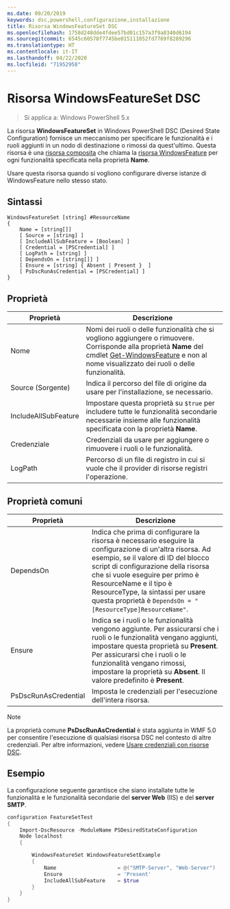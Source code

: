 ```yaml
---
ms.date: 09/20/2019
keywords: dsc,powershell,configurazione,installazione
title: Risorsa WindowsFeatureSet DSC
ms.openlocfilehash: 1758d248dde4fdee57bd01c157a3f9a8340d6194
ms.sourcegitcommit: 6545c60578f7745be015111052fd7769f8289296
ms.translationtype: HT
ms.contentlocale: it-IT
ms.lasthandoff: 04/22/2020
ms.locfileid: "71952958"
---
```

# <a name="dsc-windowsfeatureset-resource"></a>Risorsa WindowsFeatureSet DSC

> Si applica a: Windows PowerShell 5.x

La risorsa **WindowsFeatureSet** in Windows PowerShell DSC (Desired State Configuration) fornisce un meccanismo per specificare le funzionalità e i ruoli aggiunti in un nodo di destinazione o rimossi da quest'ultimo. Questa risorsa è una [risorsa composita](../../../resources/authoringResourceComposite.md) che chiama la [risorsa WindowsFeature](windowsfeatureResource.md) per ogni funzionalità specificata nella proprietà **Name**.

Usare questa risorsa quando si vogliono configurare diverse istanze di WindowsFeature nello stesso stato.

## <a name="syntax"></a>Sintassi

```Syntax
WindowsFeatureSet [string] #ResourceName
{
    Name = [string[]]
    [ Source = [string] ]
    [ IncludeAllSubFeature = [Boolean] ]
    [ Credential = [PSCredential] ]
    [ LogPath = [string] ]
    [ DependsOn = [string[]] ]
    [ Ensure = [string] { Absent | Present }  ]
    [ PsDscRunAsCredential = [PSCredential] ]
}
```

## <a name="properties"></a>Proprietà

|  Proprietà  |  Descrizione   |
|---|---|
|Nome |Nomi dei ruoli o delle funzionalità che si vogliono aggiungere o rimuovere. Corrisponde alla proprietà **Name** del cmdlet [Get-WindowsFeature](/powershell/module/servermanager/get-windowsfeature?view=winserver2012r2-ps) e non al nome visualizzato dei ruoli o delle funzionalità. |
|Source (Sorgente) |Indica il percorso del file di origine da usare per l'installazione, se necessario. |
|IncludeAllSubFeature |Impostare questa proprietà su `$true` per includere tutte le funzionalità secondarie necessarie insieme alle funzionalità specificata con la proprietà **Name**. |
|Credenziale |Credenziali da usare per aggiungere o rimuovere i ruoli o le funzionalità. |
|LogPath |Percorso di un file di registro in cui si vuole che il provider di risorse registri l'operazione. |

## <a name="common-properties"></a>Proprietà comuni

|Proprietà |Descrizione |
|---|---|
|DependsOn |Indica che prima di configurare la risorsa è necessario eseguire la configurazione di un'altra risorsa. Ad esempio, se il valore di ID del blocco script di configurazione della risorsa che si vuole eseguire per primo è ResourceName e il tipo è ResourceType, la sintassi per usare questa proprietà è `DependsOn = "[ResourceType]ResourceName"`. |
|Ensure |Indica se i ruoli o le funzionalità vengono aggiunte. Per assicurarsi che i ruoli o le funzionalità vengano aggiunti, impostare questa proprietà su **Present**. Per assicurarsi che i ruoli o le funzionalità vengano rimossi, impostare la proprietà su **Absent**. Il valore predefinito è **Present**. |
|PsDscRunAsCredential |Imposta le credenziali per l'esecuzione dell'intera risorsa. |

> [!NOTE]
> La proprietà comune **PsDscRunAsCredential** è stata aggiunta in WMF 5.0 per consentire l'esecuzione di qualsiasi risorsa DSC nel contesto di altre credenziali. Per altre informazioni, vedere [Usare credenziali con risorse DSC](../../../configurations/runasuser.md).

## <a name="example"></a>Esempio

La configurazione seguente garantisce che siano installate tutte le funzionalità e le funzionalità secondarie del **server Web** (IIS) e del **server SMTP**.

```powershell
configuration FeatureSetTest
{
    Import-DscResource -ModuleName PSDesiredStateConfiguration
    Node localhost
    {

        WindowsFeatureSet WindowsFeatureSetExample
        {
            Name                    = @("SMTP-Server", "Web-Server")
            Ensure                  = 'Present'
            IncludeAllSubFeature    = $true
        }
    }
}
```